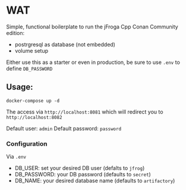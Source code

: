 # WAT

Simple, functional boilerplate to run the jFroga Cpp Conan Community edition:

- postrgresql as database (not embedded)
- volume setup

Either use this as a starter or even in production, be sure to use `.env` to define `DB_PASSWORD`


## Usage:

```
docker-compose up -d
```

The access via `http://localhost:8081` which will redirect you to `http://localhost:8082`

Default user: `admin`
Default password: `password`

### Configuration

Via `.env`

- DB_USER: set your desired DB user (defalts to `jfrog`)
- DB_PASSWORD: your DB password (defaults to `secret`)
- DB_NAME: your desired database name (defaults to `artifactory`)
